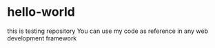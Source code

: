 # hello-world
this is testing repository
You can use my code as reference in any web development framework
